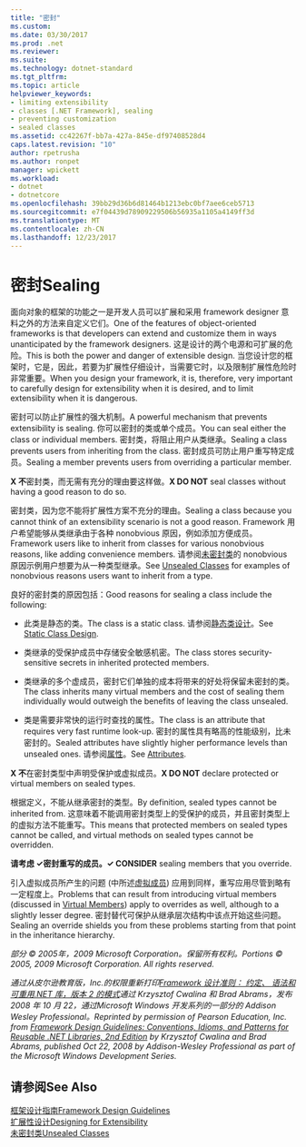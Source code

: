 ```yaml
---
title: "密封"
ms.custom: 
ms.date: 03/30/2017
ms.prod: .net
ms.reviewer: 
ms.suite: 
ms.technology: dotnet-standard
ms.tgt_pltfrm: 
ms.topic: article
helpviewer_keywords:
- limiting extensibility
- classes [.NET Framework], sealing
- preventing customization
- sealed classes
ms.assetid: cc42267f-bb7a-427a-845e-df97408528d4
caps.latest.revision: "10"
author: rpetrusha
ms.author: ronpet
manager: wpickett
ms.workload:
- dotnet
- dotnetcore
ms.openlocfilehash: 39bb29d36b6d81464b1213ebc0bf7aee6ceb5713
ms.sourcegitcommit: e7f04439d78909229506b56935a1105a4149ff3d
ms.translationtype: MT
ms.contentlocale: zh-CN
ms.lasthandoff: 12/23/2017
---
```

# <a name="sealing"></a><span data-ttu-id="448eb-102">密封</span><span class="sxs-lookup"><span data-stu-id="448eb-102">Sealing</span></span>
<span data-ttu-id="448eb-103">面向对象的框架的功能之一是开发人员可以扩展和采用 framework designer 意料之外的方法来自定义它们。</span><span class="sxs-lookup"><span data-stu-id="448eb-103">One of the features of object-oriented frameworks is that developers can extend and customize them in ways unanticipated by the framework designers.</span></span> <span data-ttu-id="448eb-104">这是设计的两个电源和可扩展的危险。</span><span class="sxs-lookup"><span data-stu-id="448eb-104">This is both the power and danger of extensible design.</span></span> <span data-ttu-id="448eb-105">当您设计您的框架时，它是，因此，若要为扩展性仔细设计，当需要它时，以及限制扩展性危险时非常重要。</span><span class="sxs-lookup"><span data-stu-id="448eb-105">When you design your framework, it is, therefore, very important to carefully design for extensibility when it is desired, and to limit extensibility when it is dangerous.</span></span>  
  
 <span data-ttu-id="448eb-106">密封可以防止扩展性的强大机制。</span><span class="sxs-lookup"><span data-stu-id="448eb-106">A powerful mechanism that prevents extensibility is sealing.</span></span> <span data-ttu-id="448eb-107">你可以密封的类或单个成员。</span><span class="sxs-lookup"><span data-stu-id="448eb-107">You can seal either the class or individual members.</span></span> <span data-ttu-id="448eb-108">密封类，将阻止用户从类继承。</span><span class="sxs-lookup"><span data-stu-id="448eb-108">Sealing a class prevents users from inheriting from the class.</span></span> <span data-ttu-id="448eb-109">密封成员可防止用户重写特定成员。</span><span class="sxs-lookup"><span data-stu-id="448eb-109">Sealing a member prevents users from overriding a particular member.</span></span>  
  
 <span data-ttu-id="448eb-110">**X 不**密封类，而无需有充分的理由要这样做。</span><span class="sxs-lookup"><span data-stu-id="448eb-110">**X DO NOT** seal classes without having a good reason to do so.</span></span>  
  
 <span data-ttu-id="448eb-111">密封类，因为您不能将扩展性方案不充分的理由。</span><span class="sxs-lookup"><span data-stu-id="448eb-111">Sealing a class because you cannot think of an extensibility scenario is not a good reason.</span></span> <span data-ttu-id="448eb-112">Framework 用户希望能够从类继承由于各种 nonobvious 原因，例如添加方便成员。</span><span class="sxs-lookup"><span data-stu-id="448eb-112">Framework users like to inherit from classes for various nonobvious reasons, like adding convenience members.</span></span> <span data-ttu-id="448eb-113">请参阅[未密封类](../../../docs/standard/design-guidelines/unsealed-classes.md)的 nonobvious 原因示例用户想要为从一种类型继承。</span><span class="sxs-lookup"><span data-stu-id="448eb-113">See [Unsealed Classes](../../../docs/standard/design-guidelines/unsealed-classes.md) for examples of nonobvious reasons users want to inherit from a type.</span></span>  
  
 <span data-ttu-id="448eb-114">良好的密封类的原因包括：</span><span class="sxs-lookup"><span data-stu-id="448eb-114">Good reasons for sealing a class include the following:</span></span>  
  
-   <span data-ttu-id="448eb-115">此类是静态的类。</span><span class="sxs-lookup"><span data-stu-id="448eb-115">The class is a static class.</span></span> <span data-ttu-id="448eb-116">请参阅[静态类设计](../../../docs/standard/design-guidelines/static-class.md)。</span><span class="sxs-lookup"><span data-stu-id="448eb-116">See [Static Class Design](../../../docs/standard/design-guidelines/static-class.md).</span></span>  
  
-   <span data-ttu-id="448eb-117">类继承的受保护成员中存储安全敏感机密。</span><span class="sxs-lookup"><span data-stu-id="448eb-117">The class stores security-sensitive secrets in inherited protected members.</span></span>  
  
-   <span data-ttu-id="448eb-118">类继承的多个虚成员，密封它们单独的成本将带来的好处将保留未密封的类。</span><span class="sxs-lookup"><span data-stu-id="448eb-118">The class inherits many virtual members and the cost of sealing them individually would outweigh the benefits of leaving the class unsealed.</span></span>  
  
-   <span data-ttu-id="448eb-119">类是需要非常快的运行时查找的属性。</span><span class="sxs-lookup"><span data-stu-id="448eb-119">The class is an attribute that requires very fast runtime look-up.</span></span> <span data-ttu-id="448eb-120">密封的属性具有略高的性能级别，比未密封的。</span><span class="sxs-lookup"><span data-stu-id="448eb-120">Sealed attributes have slightly higher performance levels than unsealed ones.</span></span> <span data-ttu-id="448eb-121">请参阅[属性](../../../docs/standard/design-guidelines/attributes.md)。</span><span class="sxs-lookup"><span data-stu-id="448eb-121">See [Attributes](../../../docs/standard/design-guidelines/attributes.md).</span></span>  
  
 <span data-ttu-id="448eb-122">**X 不**在密封类型中声明受保护或虚拟成员。</span><span class="sxs-lookup"><span data-stu-id="448eb-122">**X DO NOT** declare protected or virtual members on sealed types.</span></span>  
  
 <span data-ttu-id="448eb-123">根据定义，不能从继承密封的类型。</span><span class="sxs-lookup"><span data-stu-id="448eb-123">By definition, sealed types cannot be inherited from.</span></span> <span data-ttu-id="448eb-124">这意味着不能调用密封类型上的受保护的成员，并且密封类型上的虚拟方法不能重写。</span><span class="sxs-lookup"><span data-stu-id="448eb-124">This means that protected members on sealed types cannot be called, and virtual methods on sealed types cannot be overridden.</span></span>  
  
 <span data-ttu-id="448eb-125">**请考虑 ✓**密封重写的成员。</span><span class="sxs-lookup"><span data-stu-id="448eb-125">**✓ CONSIDER** sealing members that you override.</span></span>  
  
 <span data-ttu-id="448eb-126">引入虚拟成员所产生的问题 (中所述[虚拟成员](../../../docs/standard/design-guidelines/virtual-members.md)) 应用到同样，重写应用尽管到略有一定程度上。</span><span class="sxs-lookup"><span data-stu-id="448eb-126">Problems that can result from introducing virtual members (discussed in [Virtual Members](../../../docs/standard/design-guidelines/virtual-members.md)) apply to overrides as well, although to a slightly lesser degree.</span></span> <span data-ttu-id="448eb-127">密封替代可保护从继承层次结构中该点开始这些问题。</span><span class="sxs-lookup"><span data-stu-id="448eb-127">Sealing an override shields you from these problems starting from that point in the inheritance hierarchy.</span></span>  
  
 <span data-ttu-id="448eb-128">*部分 © 2005年，2009 Microsoft Corporation。保留所有权利。*</span><span class="sxs-lookup"><span data-stu-id="448eb-128">*Portions © 2005, 2009 Microsoft Corporation. All rights reserved.*</span></span>  
  
 <span data-ttu-id="448eb-129">*通过从皮尔逊教育版，Inc.的权限重新打印[Framework 设计准则： 约定、 语法和可重用.NET 库，版本 2 的模式](http://www.informit.com/store/framework-design-guidelines-conventions-idioms-and-9780321545619)通过 Krzysztof Cwalina 和 Brad Abrams，发布 2008 年 10 月 22，通过Microsoft Windows 开发系列的一部分的 Addison Wesley Professional。*</span><span class="sxs-lookup"><span data-stu-id="448eb-129">*Reprinted by permission of Pearson Education, Inc. from [Framework Design Guidelines: Conventions, Idioms, and Patterns for Reusable .NET Libraries, 2nd Edition](http://www.informit.com/store/framework-design-guidelines-conventions-idioms-and-9780321545619) by Krzysztof Cwalina and Brad Abrams, published Oct 22, 2008 by Addison-Wesley Professional as part of the Microsoft Windows Development Series.*</span></span>  
  
## <a name="see-also"></a><span data-ttu-id="448eb-130">请参阅</span><span class="sxs-lookup"><span data-stu-id="448eb-130">See Also</span></span>  
 [<span data-ttu-id="448eb-131">框架设计指南</span><span class="sxs-lookup"><span data-stu-id="448eb-131">Framework Design Guidelines</span></span>](../../../docs/standard/design-guidelines/index.md)  
 [<span data-ttu-id="448eb-132">扩展性设计</span><span class="sxs-lookup"><span data-stu-id="448eb-132">Designing for Extensibility</span></span>](../../../docs/standard/design-guidelines/designing-for-extensibility.md)  
 [<span data-ttu-id="448eb-133">未密封类</span><span class="sxs-lookup"><span data-stu-id="448eb-133">Unsealed Classes</span></span>](../../../docs/standard/design-guidelines/unsealed-classes.md)
